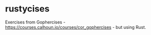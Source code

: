 # rustycises
Exercises from Gophercises - https://courses.calhoun.io/courses/cor_gophercises - but using Rust.